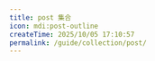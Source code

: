 ```yaml
---
title: post 集合
icon: mdi:post-outline
createTime: 2025/10/05 17:10:57
permalink: /guide/collection/post/
---
```

